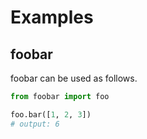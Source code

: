 # Examples

## foobar

foobar can be used as follows.

```python
from foobar import foo

foo.bar([1, 2, 3])
# output: 6
```
